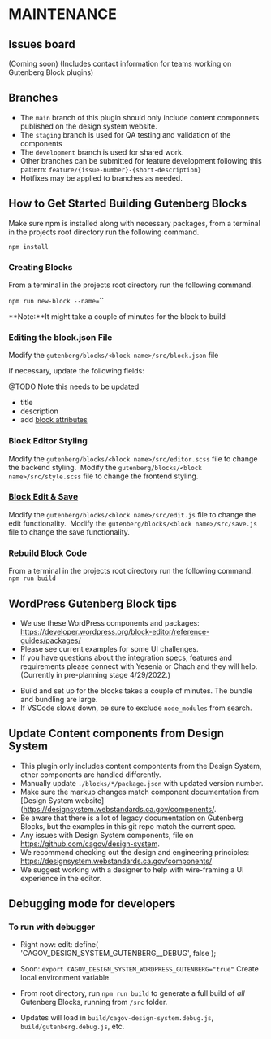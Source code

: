 # MAINTENANCE

## Issues board
(Coming soon)
(Includes contact information for teams working on Gutenberg Block plugins)

## Branches
* The `main` branch of this plugin should only include content componnets published on the design system website.
* The `staging` branch is used for QA testing and validation of the components
* The `development` branch is used for shared work.
* Other branches can be submitted for feature development following this pattern: `feature/{issue-number}-{short-description}`
* Hotfixes may be applied to branches as needed.

## How to Get Started Building Gutenberg Blocks

Make sure npm is installed along with necessary packages, from a terminal in the projects root directory run the following command.

`npm install`

### Creating Blocks

From a terminal in the projects root directory run the following command.

`npm run new-block --name=`<block name>``

**Note:**It might take a couple of minutes for the block to build

### Editing the block.json File

Modify the `gutenberg/blocks/<block name>/src/block.json` file

If necessary, update the following fields:

@TODO Note this needs to be updated
- title
- description
- add [block attributes](https://developer.wordpress.org/block-editor/reference-guides/block-api/block-attributes/)

### **Block Editor Styling**

Modify the `gutenberg/blocks/<block name>/src/editor.scss` file to change the backend styling. 
Modify the `gutenberg/blocks/<block name>/src/style.scss` file to change the frontend styling.

### **[Block Edit & Save](https://developer.wordpress.org/block-editor/reference-guides/block-api/block-edit-save/)**

Modify the `gutenberg/blocks/<block name>/src/edit.js` file to change the edit functionality. 
Modify the `gutenberg/blocks/<block name>/src/save.js` file to change the save functionality.

### **Rebuild Block Code**
From a terminal in the projects root directory run the following command.
`npm run build`

## WordPress Gutenberg Block tips
* We use these WordPress components and packages: https://developer.wordpress.org/block-editor/reference-guides/packages/
* Please see current examples for some UI challenges. 
* If you have questions about the integration specs, features and requirements please connect with Yesenia or Chach and they will help. (Currently in pre-planning stage 4/29/2022.)
- Build and set up for the blocks takes a couple of minutes. The bundle and bundling are large.
- If VSCode slows down, be sure to exclude `node_modules` from search.


## Update Content components from Design System
* This plugin only includes content compontents from the Design System, other components are handled differently.
* Manually update `./blocks/*/package.json` with updated version number.
* Make sure the markup changes match component documentation from [Design System website](https://designsystem.webstandards.ca.gov/components/. 
* Be aware that there is a lot of legacy documentation on Gutenberg Blocks, but the examples in this git repo match the current spec.
* Any issues with Design System components, file on https://github.com/cagov/design-system.
* We recommend checking out the design and engineering principles: https://designsystem.webstandards.ca.gov/components/
* We suggest working with a designer to help with wire-framing a UI experience in the editor.


## Debugging mode for developers

### To run with debugger
* Right now: edit: define( 'CAGOV_DESIGN_SYSTEM_GUTENBERG__DEBUG', false ); 

* Soon: `export CAGOV_DESIGN_SYSTEM_WORDPRESS_GUTENBERG="true"`
Create local environment variable. 

* From root directory, run `npm run build` to generate a full build of *all* Gutenberg Blocks, running from `/src` folder.
* Updates will load in `build/cagov-design-system.debug.js`, `build/gutenberg.debug.js`, etc.
